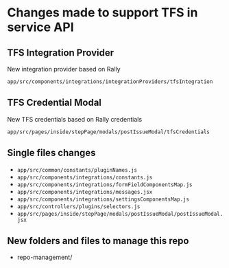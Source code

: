# Changes made to support TFS in service API

## TFS Integration Provider

New integration provider based on Rally

`app/src/components/integrations/integrationProviders/tfsIntegration`

## TFS Credential Modal

New TFS credentials based on Rally credentials

`app/src/pages/inside/stepPage/modals/postIssueModal/tfsCredentials`

## Single files changes

* `app/src/common/constants/pluginNames.js`
* `app/src/components/integrations/constants.js`
* `app/src/components/integrations/formFieldComponentsMap.js`
* `app/src/components/integrations/messages.jsx`
* `app/src/components/integrations/settingsComponentsMap.js`
* `app/src/controllers/plugins/selectors.js`
* `app/src/pages/inside/stepPage/modals/postIssueModal/postIssueModal.jsx`

## New folders and files to manage this repo

* repo-management/
